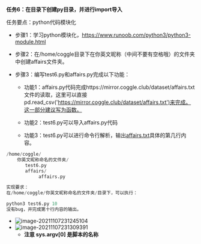 **任务6：在目录下创建py目录，并进行import导入**

任务要点：python代码模块化

- 步骤1：学习python模块化，https://www.runoob.com/python3/python3-module.html

- 步骤2：在/home/coggle目录下在你英文昵称（中间不要有空格哦）的文件夹中创建affairs文件夹。

- 步骤3：编写test6.py和affairs.py完成以下功能：

  - 功能1：affairs.py代码完成https://mirror.coggle.club/dataset/affairs.txt文件的读取，这里可以直接pd.read_csv('https://mirror.coggle.club/dataset/affairs.txt')来完成。这一部分建议写为函数。

  - 功能2：test6.py可以导入affairs.py代码

  - 功能3：test6.py可以进行命令行解析，输出[affairs.txt](https://mirror.coggle.club/dataset/affairs.txt)具体的第几行内容。

```python
/home/coggle/
    你英文昵称命名的文件夹/
       test6.py
       affairs/
            affairs.py
```

```python
实现要求：
在/home/coggle/你英文昵称命名的文件夹/目录下，可以执行：

python3 test6.py 10
没有bug，并完成第十行内容的输出。
```

- ![image-20211107231245104](C:\Users\ZHUAN\AppData\Roaming\Typora\typora-user-images\image-20211107231245104.png)
- ![image-20211107231309391](C:\Users\ZHUAN\AppData\Roaming\Typora\typora-user-images\image-20211107231309391.png)
  - **注意 sys.argv[0] 是脚本的名称**


